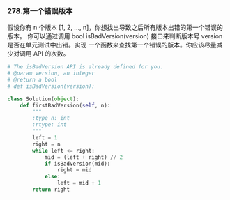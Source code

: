 ### 278.第一个错误版本
假设你有 n 个版本 [1, 2, ..., n]，你想找出导致之后所有版本出错的第一个错误的版本。
你可以通过调用 bool isBadVersion(version) 接口来判断版本号 version 是否在单元测试中出错。实现
一个函数来查找第一个错误的版本。你应该尽量减少对调用 API 的次数。
```python
# The isBadVersion API is already defined for you.
# @param version, an integer
# @return a bool
# def isBadVersion(version):

class Solution(object):
    def firstBadVersion(self, n):
        """
        :type n: int
        :rtype: int
        """
        left = 1
        right = n
        while left <= right:
            mid = (left + right) // 2
            if isBadVersion(mid):
                right = mid
            else:
                left = mid + 1
        return right
```
